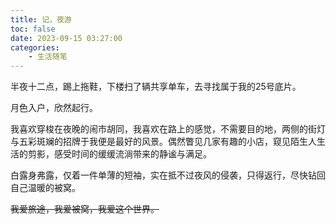 ```yaml
---
title: 记，夜游
toc: false
date: 2023-09-15 03:27:00
categories:
    - 生活随笔
---
```


半夜十二点，踢上拖鞋，下楼扫了辆共享单车，去寻找属于我的25号底片。

月色入户，欣然起行。

我喜欢穿梭在夜晚的闹市胡同，我喜欢在路上的感觉，不需要目的地，两侧的街灯与五彩斑斓的招牌于我便是最好的风景。偶然瞥见几家有趣的小店，窥见陌生人生活的剪影，感受时间的缓缓流淌带来的静谧与满足。

白露身弗露，仅着一件单薄的短袖，实在抵不过夜风的侵袭，只得返行，尽快钻回自己温暖的被窝。

~~我爱旅途，我爱被窝，我爱这个世界。~~
